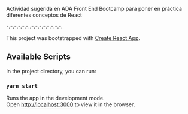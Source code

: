 Actividad sugerida en ADA Front End Bootcamp para poner en práctica diferentes conceptos de React

-.-.-.-.-.-..-.-.-.-.-.-.-.-.


This project was bootstrapped with [Create React App](https://github.com/facebook/create-react-app).

## Available Scripts

In the project directory, you can run:

### `yarn start`

Runs the app in the development mode.<br />
Open [http://localhost:3000](http://localhost:3000) to view it in the browser.
